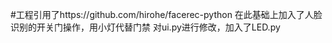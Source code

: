 #工程引用了https://github.com/hirohe/facerec-python    在此基础上加入了人脸识别的开关门操作，用小灯代替门禁  对ui.py进行修改，加入了LED.py

